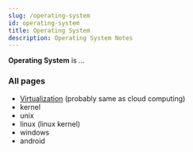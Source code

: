 ```yaml
---
slug: /operating-system
id: operating-system
title: Operating System
description: Operating System Notes
---
```


**Operating System** is ...

### All pages

- [Virtualization](/operating-system/virtualization) (probably same as cloud computing)
- kernel
- unix
- linux (linux kernel)
- windows
- android
